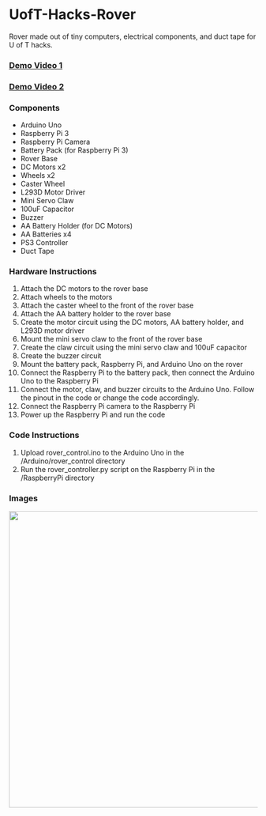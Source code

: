# UofT-Hacks-Rover

Rover made out of tiny computers, electrical components, and duct tape for U of T hacks.

### [Demo Video 1](https://vimeo.com/200539136)

### [Demo Video 2](https://vimeo.com/200539681)

### Components
- Arduino Uno
- Raspberry Pi 3
- Raspberry Pi Camera
- Battery Pack (for Raspberry Pi 3)
- Rover Base
- DC Motors x2
- Wheels x2
- Caster Wheel
- L293D Motor Driver
- Mini Servo Claw
- 100uF Capacitor 
- Buzzer
- AA Battery Holder (for DC Motors)
- AA Batteries x4
- PS3 Controller
- Duct Tape

### Hardware Instructions
1. Attach the DC motors to the rover base
2. Attach wheels to the motors
3. Attach the caster wheel to the front of the rover base
4. Attach the AA battery holder to the rover base
5. Create the motor circuit using the DC motors, AA battery holder, and L293D motor driver
6. Mount the mini servo claw to the front of the rover base
7. Create the claw circuit using the mini servo claw and 100uF capacitor
8. Create the buzzer circuit
9. Mount the battery pack, Raspberry Pi, and Arduino Uno on the rover
10. Connect the Raspberry Pi to the battery pack, then connect the Arduino Uno to the Raspberry Pi
11. Connect the motor, claw, and buzzer circuits to the Arduino Uno. Follow the pinout in the code or change the code accordingly.
12. Connect the Raspberry Pi camera to the Raspberry Pi
12. Power up the Raspberry Pi and run the code

### Code Instructions
1. Upload rover_control.ino to the Arduino Uno in the /Arduino/rover_control directory
2. Run the rover_controller.py script on the Raspberry Pi in the /RaspberryPi directory

### Images
<img src=./images/20170122_060522.jpg width=600/>
